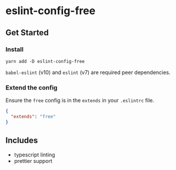 # eslint-config-free

## Get Started

### Install

```
yarn add -D eslint-config-free
```

`babel-eslint` (v10) and `eslint` (v7) are required peer dependencies.

### Extend the config

Ensure the `free` config is in the `extends` in your `.eslintrc` file.

```json
{
  "extends": "free"
}
```

## Includes

- typescript linting
- prettier support
